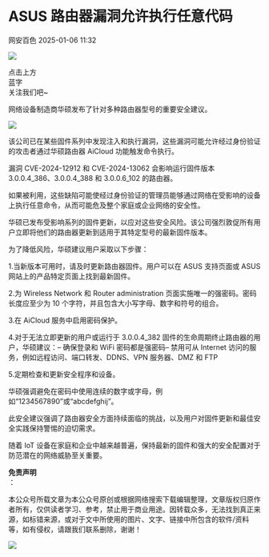 #  ASUS 路由器漏洞允许执行任意代码   
 网安百色   2025-01-06 11:32  
  
![](https://mmbiz.qpic.cn/mmbiz_png/1QIbxKfhZo5lNbibXUkeIxDGJmD2Md5vK9ZGS15PBzhF8gRBMk6V7TXMVsSxyqn3vpLuXTg82nHzLRYicg7QtVJQ/640?wx_fmt=other&from=appmsg&wxfrom=5&wx_lazy=1&wx_co=1&tp=webp "")  
  
点击上方  
蓝字  
关注我们吧~  
  
网络设备制造商华硕发布了针对多种路由器型号的重要安全建议。  
  
![](https://mmbiz.qpic.cn/mmbiz_png/1QIbxKfhZo4gHe4lvvYjW1Gl5pm3y0rs8icKrsP3elicV3w4epP62ibjBuhast4RuyXqeOYbLGurvUiaN4nqOfNUIg/640?wx_fmt=png&from=appmsg "")  
  
  
该公司已在某些固件系列中发现注入和执行漏洞，这些漏洞可能允许经过身份验证的攻击者通过华硕路由器 AiCloud 功能触发命令执行。  
  
漏洞 CVE-2024-12912 和 CVE-2024-13062 会影响运行固件版本 3.0.0.4_386、3.0.0.4_388 和 3.0.0.6_102 的路由器。  
  
如果被利用，这些缺陷可能使经过身份验证的管理员能够通过网络在受影响的设备上执行任意命令，从而可能危及整个家庭或企业网络的安全性。  
  
华硕已发布受影响系列的固件更新，以应对这些安全风险。该公司强烈敦促所有用户立即将他们的路由器更新到适用于其特定型号的最新固件版本。  
  
为了降低风险，华硕建议用户采取以下步骤：  
  
1.当新版本可用时，请及时更新路由器固件。用户可以在 ASUS 支持页面或 ASUS 网站上的产品特定页面上找到最新固件。  
  
2.为 Wireless Network 和 Router administration 页面实施唯一的强密码。密码长度应至少为 10 个字符，并且包含大小写字母、数字和符号的组合。  
  
3.在 AiCloud 服务中启用密码保护。  
  
4.对于无法立即更新的用户或运行于 3.0.0.4_382 固件的生命周期终止路由器的用户，华硕建议：– 确保登录和 WiFi 密码都是强密码– 禁用可从 Internet 访问的服务，例如远程访问、端口转发、DDNS、VPN 服务器、DMZ 和 FTP  
  
5.定期检查和更新安全程序和设备。  
  
华硕强调避免在密码中使用连续的数字或字母，例如“1234567890”或“abcdefghij”。  
  
此安全建议强调了路由器安全方面持续面临的挑战，以及用户对固件更新和最佳安全实践保持警惕的迫切需求。  
  
随着 IoT 设备在家庭和企业中越来越普遍，保持最新的固件和强大的安全配置对于防范潜在的网络威胁至关重要。  
  
**免责声明**  
：  
  
本公众号所载文章为本公众号原创或根据网络搜索下载编辑整理，文章版权归原作者所有，仅供读者学习、参考，禁止用于商业用途。因转载众多，无法找到真正来源，如标错来源，或对于文中所使用的图片、文字、链接中所包含的软件/资料等，如有侵权，请跟我们联系删除，谢谢！  
  
![](https://mmbiz.qpic.cn/mmbiz_jpg/1QIbxKfhZo5lNbibXUkeIxDGJmD2Md5vKicbNtIkdNvibicL87FjAOqGicuxcgBuRjjolLcGDOnfhMdykXibWuH6DV1g/640?wx_fmt=other&from=appmsg&wxfrom=5&wx_lazy=1&wx_co=1&tp=webp "")  
  

